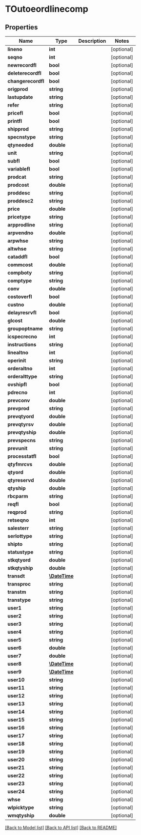 # TOutoeordlinecomp

## Properties
Name | Type | Description | Notes
------------ | ------------- | ------------- | -------------
**lineno** | **int** |  | [optional] 
**seqno** | **int** |  | [optional] 
**newrecordfl** | **bool** |  | [optional] 
**deleterecordfl** | **bool** |  | [optional] 
**changerecordfl** | **bool** |  | [optional] 
**origprod** | **string** |  | [optional] 
**lastupdate** | **string** |  | [optional] 
**refer** | **string** |  | [optional] 
**pricefl** | **bool** |  | [optional] 
**printfl** | **bool** |  | [optional] 
**shipprod** | **string** |  | [optional] 
**specnstype** | **string** |  | [optional] 
**qtyneeded** | **double** |  | [optional] 
**unit** | **string** |  | [optional] 
**subfl** | **bool** |  | [optional] 
**variablefl** | **bool** |  | [optional] 
**prodcat** | **string** |  | [optional] 
**prodcost** | **double** |  | [optional] 
**proddesc** | **string** |  | [optional] 
**proddesc2** | **string** |  | [optional] 
**price** | **double** |  | [optional] 
**pricetype** | **string** |  | [optional] 
**arpprodline** | **string** |  | [optional] 
**arpvendno** | **double** |  | [optional] 
**arpwhse** | **string** |  | [optional] 
**altwhse** | **string** |  | [optional] 
**cataddfl** | **bool** |  | [optional] 
**commcost** | **double** |  | [optional] 
**compboty** | **string** |  | [optional] 
**comptype** | **string** |  | [optional] 
**conv** | **double** |  | [optional] 
**costoverfl** | **bool** |  | [optional] 
**custno** | **double** |  | [optional] 
**delayresrvfl** | **bool** |  | [optional] 
**glcost** | **double** |  | [optional] 
**groupoptname** | **string** |  | [optional] 
**icspecrecno** | **int** |  | [optional] 
**instructions** | **string** |  | [optional] 
**linealtno** | **int** |  | [optional] 
**operinit** | **string** |  | [optional] 
**orderaltno** | **int** |  | [optional] 
**orderalttype** | **string** |  | [optional] 
**ovshipfl** | **bool** |  | [optional] 
**pdrecno** | **int** |  | [optional] 
**prevconv** | **double** |  | [optional] 
**prevprod** | **string** |  | [optional] 
**prevqtyord** | **double** |  | [optional] 
**prevqtyrsv** | **double** |  | [optional] 
**prevqtyship** | **double** |  | [optional] 
**prevspecns** | **string** |  | [optional] 
**prevunit** | **string** |  | [optional] 
**processtatfl** | **bool** |  | [optional] 
**qtyfmrcvs** | **double** |  | [optional] 
**qtyord** | **double** |  | [optional] 
**qtyreservd** | **double** |  | [optional] 
**qtyship** | **double** |  | [optional] 
**rbcparm** | **string** |  | [optional] 
**reqfl** | **bool** |  | [optional] 
**reqprod** | **string** |  | [optional] 
**retseqno** | **int** |  | [optional] 
**salesterr** | **string** |  | [optional] 
**serlottype** | **string** |  | [optional] 
**shipto** | **string** |  | [optional] 
**statustype** | **string** |  | [optional] 
**stkqtyord** | **double** |  | [optional] 
**stkqtyship** | **double** |  | [optional] 
**transdt** | [**\DateTime**](\DateTime.md) |  | [optional] 
**transproc** | **string** |  | [optional] 
**transtm** | **string** |  | [optional] 
**transtype** | **string** |  | [optional] 
**user1** | **string** |  | [optional] 
**user2** | **string** |  | [optional] 
**user3** | **string** |  | [optional] 
**user4** | **string** |  | [optional] 
**user5** | **string** |  | [optional] 
**user6** | **double** |  | [optional] 
**user7** | **double** |  | [optional] 
**user8** | [**\DateTime**](\DateTime.md) |  | [optional] 
**user9** | [**\DateTime**](\DateTime.md) |  | [optional] 
**user10** | **string** |  | [optional] 
**user11** | **string** |  | [optional] 
**user12** | **string** |  | [optional] 
**user13** | **string** |  | [optional] 
**user14** | **string** |  | [optional] 
**user15** | **string** |  | [optional] 
**user16** | **string** |  | [optional] 
**user17** | **string** |  | [optional] 
**user18** | **string** |  | [optional] 
**user19** | **string** |  | [optional] 
**user20** | **string** |  | [optional] 
**user21** | **string** |  | [optional] 
**user22** | **string** |  | [optional] 
**user23** | **string** |  | [optional] 
**user24** | **string** |  | [optional] 
**whse** | **string** |  | [optional] 
**wlpicktype** | **string** |  | [optional] 
**wmqtyship** | **double** |  | [optional] 

[[Back to Model list]](../README.md#documentation-for-models) [[Back to API list]](../README.md#documentation-for-api-endpoints) [[Back to README]](../README.md)


